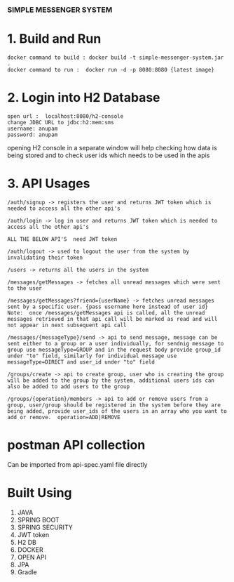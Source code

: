 ### SIMPLE MESSENGER SYSTEM
# 1.  Build and Run


    docker command to build : docker build -t simple-messenger-system.jar .
    docker command to run :  docker run -d -p 8080:8080 {latest image}
# 2. Login into H2 Database


    open url :  localhost:8080/h2-console
    change JDBC URL to jdbc:h2:mem:sms
    username: anupam
    password: anupam

opening H2 console in a separate window will help checking how data is being stored and to check user ids which needs to be used in the apis

# 3. API Usages
    /auth/signup -> registers the user and returns JWT token which is needed to access all the other api's
    
    /auth/login -> log in user and returns JWT token which is needed to access all the other api's
    
    ALL THE BELOW API'S  need JWT token
    
    /auth/logout -> used to logout the user from the system by invalidating their token
    
    /users -> returns all the users in the system 
    
    /messages/getMessages -> fetches all unread messages which were sent to the user
    
    /messages/getMessages?friend={userName} -> fetches unread messages sent by a specific user. {pass username here instead of user id}
    Note:  once /messages/getMessages api is called, all the unread messages retrieved in that api call will be marked as read and will not appear in next subsequent api call
    
    /messages/{messageType}/send -> api to send message, message can be sent either to a group or a user individually, for sendnig message to group use messageType=GROUP and in the request body provide group_id under "to" field, similarly for individual message use messageType=DIRECT and user_id under "to" field
    
    /groups/create -> api to create group, user who is creating the group will be added to the group by the system, additional users ids can also be added to add users to the group
    
    /groups/{operation}/members -> api to add or remove users from a group, user/group should be registered in the system before they are being added, provide user_ids of the users in an array who you want to add or remove.  operation=ADD|REMOVE


# postman API collection
Can be imported from api-spec.yaml file directly

# Built Using
1. JAVA
2. SPRING BOOT
3. SPRING SECURITY
4. JWT token
5. H2 DB
6. DOCKER
7. OPEN API
8. JPA
9. Gradle




